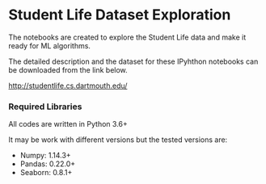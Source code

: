 # Student Life Dataset Exploration

The notebooks are created to explore the Student Life data and make it ready for ML algorithms.

The detailed description and the dataset for these IPyhthon notebooks can be downloaded from the link below.

http://studentlife.cs.dartmouth.edu/

### Required Libraries

All codes are written in Python 3.6+

It may be work with different versions but the tested versions are:
* Numpy: 1.14.3+
* Pandas: 0.22.0+
* Seaborn: 0.8.1+
